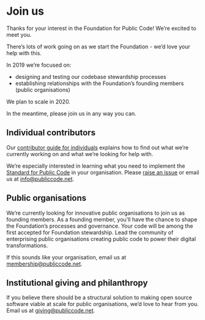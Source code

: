 # Join us

Thanks for your interest in the Foundation for Public Code! We’re excited to meet you.

There’s lots of work going on as we start the Foundation - we’d love your help with this.

In 2019 we’re focused on:

+ designing and testing our codebase stewardship processes
+ establishing relationships with the Foundation’s founding members (public organisations)

We plan to scale in 2020.

In the meantime, please join us in any way you can.

## Individual contributors

Our [contributor guide for individuals](contributor-guides/individuals.md) explains how to find out what we’re currently working on and what we’re looking for help with.

We’re especially interested in learning what you need to implement the [Standard for Public Code](http://standard.publiccode.net/) in your organisation. Please [raise an issue](http://standard.publiccode.net/CONTRIBUTING.html) or email us at <info@publiccode.net>.

## Public organisations

We’re currently looking for innovative public organisations to join us as founding members. As a founding member, you’ll have the chance to shape the Foundation’s processes and governance. Your code will be among the first accepted for Foundation stewardship. Lead the community of enterprising public organisations creating public code to power their digital transformations.

If this sounds like your organisation, email us at <membership@publiccode.net>.

## Institutional giving and philanthropy

If you believe there should be a structural solution to making open source software viable at scale for public organisations, we’d love to hear from you. Email us at <giving@publiccode.net>.
